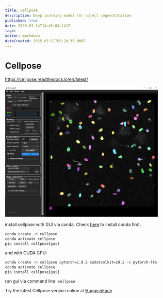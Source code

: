 ```yaml
---
title: Cellpose
description: Deep learning model for object segmentatation
published: true
date: 2025-03-14T14:45:04.141Z
tags: 
editor: markdown
dateCreated: 2025-03-11T06:28:30.906Z
---
```


# Cellpose

https://cellpose.readthedocs.io/en/latest/

![cellpose.png](images/cellpose_01.png)

install cellpose with GUI via conda. Check [here](conda.md) to install conda first.
```
conda create -n cellpose 
conda activate cellpose
pip install cellpose[gui]
```

and with CUDA GPU:
```
conda create -n cellpose pytorch=1.8.2 cudatoolkit=10.2 -c pytorch-lts
conda activate cellpose
pip isntall cellpose[gui]
```

run gui via command line: ```cellpose```

Try the latest Cellpose version online at [HuggingFace](https://huggingface.co/spaces/mouseland/cellpose)
